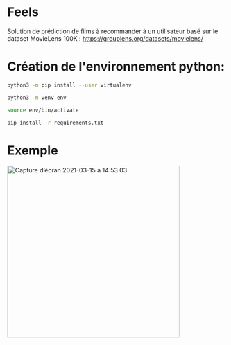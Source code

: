 # Feels

  Solution de prédiction de films à recommander à un utilisateur basé sur le dataset MovieLens 100K :  https://grouplens.org/datasets/movielens/

# Création de l'environnement python:

  ```bash
  python3 -m pip install --user virtualenv
  
  python3 -m venv env
  
  source env/bin/activate

  pip install -r requirements.txt
  ```
  
# Exemple

<img width="397" alt="Capture d’écran 2021-03-15 à 14 53 03" src="https://user-images.githubusercontent.com/45289313/111164218-25c61e80-859e-11eb-8e53-a91686976d1b.png">
